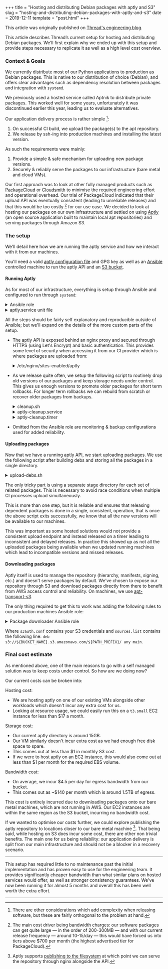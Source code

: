 +++
title = "Hosting and distributing Debian packages with aptly and S3"
slug = "hosting-and-distributing-debian-packages-with-aptly-and-s3"
date = 2019-12-11
template = "post.html"
+++

<aside>

This article was originally published on [Thread's engineering blog](https://thread.engineering/2019-12-11-aptly-setup/).

</aside>

This article describes Thread’s current setup for hosting and distributing Debian packages. We’ll first explain why we ended up with this setup and provide steps necessary to replicate it as well as a high level cost overview.

### Context & Goals

We currently distribute most of our Python applications to production as Debian packages. This is native to our distribution of choice (Debian), and offers clear advantages such as dependency resolution between packages and integration with `systemd`.

We previously used a hosted service called Aptnik to distribute private packages. This worked well for some years, unfortunately it was discontinued earlier this year, leading us to evaluate alternatives.

Our application delivery process is rather simple [^1]:

1. On successful CI build, we upload the package(s) to the apt repository.
2. We release by ssh-ing into production machines and installing the latest version.

As such the requirements were mainly:

1. Provide a simple & safe mechanism for uploading new package versions.
2. Securely & reliably serve the packages to our infrastructure (bare metal and cloud VMs).

Our first approach was to look at other fully managed products such as [PackageCloud](https://packagecloud.io/) or [Cloudsmith](https://cloudsmith.io/) to minimise the required engineering effort and operational overhead. 
Our trial of PackageCloud indicated that their upload API was eventually consistent (leading to unreliable releases) and that this would be too costly [^2] for our use case. We decided to look at hosting our packages on our own infrastructure and settled on using [Aptly](https://www.aptly.info/) (an open source application built to maintain local apt repositories) and serving packages through Amazon S3.

### The setup

We'll detail here how we are running the aptly service and how we interact with it from our machines.

You'll need a valid [aptly configuration file](https://www.aptly.info/doc/configuration/) and GPG key as well as an [Ansible ](https://www.ansible.com/) controlled machine to run the aptly API and an [S3 bucket](https://aws.amazon.com/s3/).

#### Running Aptly

As for most of our infrastructure, everything is setup through Ansible and configured to run through `systemd`:

<details class="expandable-code">

<summary>Ansible role</summary>

```yaml
---
# Group and user to run under
- name: Ensure "aptly" group exists
  group:
    name: aptly
    state: present

- name: Add "aptly" user
  user:
    name: aptly
    group: aptly

- name: Import aptly repository key
  apt_key:
    id=ED75B5A4483DA07C
    keyserver=hkp://p80.pool.sks-keyservers.net:80
    state=present

- name: Add aptly repository
  apt_repository:
    repo="deb http://repo.aptly.info/ squeeze main"

- name: Install required packages
  apt:
    pkg={{ item }}
    update_cache=yes
  with_items:
    # See: https://www.aptly.info/doc/feature/pgp-providers/
    - gnupg1
    - gpgv1
    - aptly

- name: /var/lib/aptly
  file:
    path=/var/lib/aptly
    state=directory
    group=aptly
    owner=aptly

- name: Copy public key
  copy:
    src: ../files/key.pub
    dest: /var/lib/aptly/key.pub
    group: aptly
    owner: aptly

- name: Copy secret key
  copy:
    src: ../files/key.sec
    dest: /var/lib/aptly/key.sec
    group: aptly
    owner: aptly

# This needs to use gpg1 so the correct keyring is used and aptly can pick up
# on the keys later on.
- name: Import public key to gpg
  command: gpg1 --import /var/lib/aptly/key.pub
  become: yes
  become_user: aptly

- name: Import secret key to gpg
  command: gpg1 --import /var/lib/aptly/key.sec
  become: yes
  become_user: aptly
  # Ignore 'already in secret keyring' error
  ignore_errors: yes

- name: /etc/aptly.conf
  template:
    src=aptly.conf
    dest=/etc/aptly.conf
    mode=644
    group=aptly
    owner=aptly

- name: aptly.service
  template:
    src=aptly.service
    dest=/etc/systemd/system/aptly.service
    mode=644
  notify:
    restart aptly

- name: cleanup.sh
  template:
    src=cleanup.sh
    dest=/var/lib/aptly/cleanup.sh
    mode=755

- name: aptly-cleanup.service
  template:
    src={{ item }}
    dest=/etc/systemd/system/{{ item }}
    mode=644
  with_items:
    - aptly-cleanup.service
    - aptly-cleanup.timer

- name: certbot for ${YOUR_APRLY_DOMAIN} certificate
  include_role:
    name: geerlingguy-certbot
  vars:
    certbot_create_standalone_stop_services:
    - nginx
    certbot_auto_renew_options: --quiet --no-self-upgrade --pre-hook "systemctl stop nginx" --post-hook "systemctl start nginx"
    certbot_certs:
    - domains:
      - ${YOUR_APRLY_DOMAIN}

- name: /etc/nginx/aptly.htpasswd
  copy:
    src=../files/aptly.htpasswd
    dest=/etc/nginx/aptly.htpasswd
    mode=644

- name: /etc/nginx/sites-enabled/aptly
  template:
    src=nginx.conf
    dest=/etc/nginx/sites-enabled/aptly
    mode=644
  notify:
    restart nginx

- name: running
  service:
    name=aptly
    state=started
    enabled=yes

- name: enable cleanup timer
  service:
    name: aptly-cleanup.timer
    state: started
    enabled: yes
```

</details>

<details class="expandable-code">

<summary>aptly.service unit file</summary>

```
[Unit]
Description=Aptly API
ConditionPathExists=/etc/aptly.conf

[Service]
Type=simple
WorkingDirectory=/var/lib/aptly
ExecStart=/usr/bin/aptly api serve -listen "localhost:{{ aptly_api_port }}" -no-lock
Restart=always
SyslogIdentifier=aptly
User=aptly

[Install]
WantedBy=multi-user.target
```

</details>

All the steps should be fairly self explanatory and reproducible outside of Ansible; but we'll expand on the details of the more custom parts of the setup.

- The aptly API is exposed behind an nginx proxy and secured through HTTPS (using Let's Encrypt) and basic authentication. This provides some level of security when accessing it from our CI provider which is where packages are uploaded from:

  <details class="expandable-code">

  <summary>/etc/nginx/sites-enabled/aptly</summary>

  ```nginx
  server {
    server_name     ${YOUR_APTLY_DOMAIN}

    listen          80;

    return          301 https://$server_name$request_uri;
  }

  server {
    listen          443 ssl;
    server_name     ${YOUR_APTLY_DOMAIN}

    # HTTPS certificates
    ssl_certificate     /etc/letsencrypt/live/${YOUR_APTLY_DOMAIN}/fullchain.pem;
    ssl_certificate_key /etc/letsencrypt/live/${YOUR_APTLY_DOMAIN}/privkey.pem;

    # We upload debs through this server hence the large size limit.
    client_max_body_size      500M;

    # Expose public key for clients
    location /gpgkey {
      alias /var/lib/aptly/key.pub;
    }

    location / {

      auth_basic              "Restricted";
      auth_basic_user_file    /etc/nginx/aptly.htpasswd;

      proxy_redirect          off;

      proxy_set_header        Host $host;
      proxy_set_header        X-Real-IP $remote_addr;
      proxy_set_header        X-Forwarded-For $proxy_add_x_forwarded_for;
      proxy_set_header        X-Forwarded-Proto $scheme;

      proxy_pass              http://localhost:{{ aptly_api_port }}/;
      proxy_read_timeout      300;

      proxy_redirect          default;
    }
  }
  ```

  </details>

- As we release quite often, we setup the following script to routinely drop old versions of our packages and keep storage needs under control. This gives us enough versions to promote older packages for short term rollbacks. For longer term rollbacks we can rebuild from scratch or recover older packages from backups.

  <details class="expandable-code">

  <summary>cleanup.sh</summary>

  ```bash
  #!/usr/bin/env bash

  # Cleanup task to ensure the repository does not grow too much.
  # This uses the CLI and not the API and is meant to run on the machine
  # hosting the aptly db.

  set -eu -o pipefail

  REPO="${APTLY_REPO_NAME}"
  MAX_VERSIONS=20
  ENDPOINT="s3:${S3_BUCKET}:${PATH_PREFIX}/"

  deleted=false

  # Extract unique package ids currently known in the repo, these include the
  # version number and architecture hence the sed + filter to list all unique
  # packages by name.
  packages=$(aptly repo search ${REPO} | sed -E 's/_[0-9]+_all//' | uniq)

  for package in ${packages}; do
    echo "Processing ${package}"

    versions=$(aptly repo search ${REPO} "${package}" | sed -E 's/[^0-9]//g')
    version_count=$(echo "${versions}" | wc -w)

    echo "- ${version_count} versions found"

    if [ "$version_count" -le "$MAX_VERSIONS" ]; then
      echo "- Not cleaning up ${package}"
    else
      echo "- Cleaning up $() ${package}"

      # There must be a better way to do this...
      highmark=$(for x in $versions; do echo "$x"; done | sort -V -r | tail -n +"${MAX_VERSIONS}" | head -1)

      # See https://www.aptly.info/doc/feature/query/ for details on how the query works.
      aptly repo remove ${REPO} "${package} (<< ${highmark})"

      deleted=true
    fi
  done

  if [ "$deleted" = true ] ; then
    # Removed dangling references
    aptly db cleanup
    # Assuming the repo had been published already, this will just update the remote
    aptly publish update any "${ENDPOINT}"
  fi
  ```

  </details>

  <details class="expandable-code">

  <summary>aptly-cleanup.service</summary>

  ```
  [Unit]
  Description=Cleanup old versions from Aptly repo
  ConditionPathExists=/var/lib/aptly/cleanup.sh

  [Service]
  Type=oneshot
  WorkingDirectory=/var/lib/aptly
  ExecStart=/var/lib/aptly/cleanup.sh
  SyslogIdentifier=aptly
  User=aptly

  [Install]
  WantedBy=multi-user.target
  ```

  </details>

  <details class="expandable-code">
  <summary>aptly-cleanup.timer</summary>

  ```
  [Unit]
  Description=Cleanup old versions from Aptly repo

  [Timer]
  OnCalendar=daily
  Persistent=true

  [Install]
  WantedBy=timers.target
  ```

  </details>

- Omitted from the Ansible role are monitoring & backup configurations used for added reliability.

#### Uploading packages

Now that we have a running aptly API, we start uploading packages. We use the following script after building debs and storing all the packages in a single directory.

<details class="expandable-code">

<summary>upload-debs.sh</summary>

```bash
#!/usr/bin/env bash

set -xeu

APTLY_URL="https://${BASIC_AUTH}@${YOUR_APTLY_DOMAIN}"
APTLY_STAGE_DIRECTORY="${STAGE_DIRECTORY}"
APTLY_CURL_FLAGS="--include --fail"

for f in *deb; do
    # Upload the file to staging area of aptly. This does not publish the package.
    curl ${APTLY_CURL_FLAGS} --form "file=@${f}" --request POST "${APTLY_URL}/api/files/${APTLY_STAGE_DIRECTORY}"
done

# Tell aptly to include all the staged files from the stage directory
# into the repo. This will include any file put there so make sure no
# other process stages files there to avoid conflicts with other CI processes.
curl ${APTLY_CURL_FLAGS} --request POST "${APTLY_URL}/api/repos/${APTLY_REPO}/file/${APTLY_STAGE_DIRECTORY}"

# Tell aptly to publish the repo to S3. This will lock so only one CI process owns the operation.
curl ${APTLY_CURL_FLAGS} --request PUT "${APTLY_URL}/api/publish/s3:${S3_BUCKET}:${PATH_PREFIX}/" \
     --header 'Content-Type: application/json' \
     --data '{}'
```

</details>

The only tricky part is using a separate stage directory for each set of related packages. This is necessary to avoid race conditions when multiple CI processes upload simultaneously.

This is more than one step, but it is reliable and ensures that releasing dependent packages is done in a single, consistent, operation, that is once the above script exits successfully, we know that all the new versions will be available to our machines. 

This was important as some hosted solutions would not provide a consistent upload endpoint and instead released on a timer leading to inconsistent and delayed releases. In practice this showed up as not all the uploaded packages being available when we updated running machines which lead to incompatible versions and missed releases.

#### Downloading packages

Aptly itself is used to manage the repository (hierarchy, manifests, signing, etc.) and doesn't serve packages by default. We've chosen to expose our repository through S3 and download packages directly from there to benefit from AWS access control and reliability. On machines, we use [apt-transport-s3](https://github.com/MayaraCloud/apt-transport-s3).

The only thing required to get this to work was adding the following rules to our production machines Ansible role:

<details class="expandable-code">

<summary>Package downloader Ansible role</summary>

```yaml
- name: Thread Aptly GPG key
    get_url:
        url: https://${YOUR_APTLY_DOMAIN}/gpgkey
        dest: /etc/apt/trusted.gpg.d/thread.aptly.gpg.asc
        mode: '0644'
        
- name: apt-transport-s3
    action: apt
      pkg={{ item }}
      update_cache=yes
      default_release={{ debian_release }}
      cache_valid_time=43200
    with_items:
      - apt-transport-s3
      
- name: sources.list
    template:
      src=sources.list
      dest=/etc/apt/sources.list
      mode=0644
    notify:
      update APT cache

  - name: /etc/apt/s3auth.conf
    template:
        src=s3auth.conf
        dest=/etc/apt/s3auth.conf
        mode=0644
```

</details>

Where `s3auth.conf` contains your S3 credentials and `sources.list` contains the following line: `deb s3://${BUCKET_NAME}.s3.amazonaws.com/${PATH_PREFIX}/ any main`.

### Final cost estimate

As mentioned above, one of the main reasons to go with a self managed solution was to keep costs under control. So how are we doing now?

Our current costs can be broken into:

Hosting cost:

- We are hosting aptly on one of our existing VMs alongside other workloads which doesn't incur any extra cost for us. 
- Looking at resource usage, we could easily run this on a `t3.small` EC2 instance for less than $17 a month.

Storage cost:

- Our current aptly directory is around 15GB.
- Our VM similarly doesn't incur extra cost as we had enough free disk space to spare.
- This comes out at less than $1 in monthly S3 cost.
- If we were to host aptly on an EC2 instance, this would also come out at less than $1 per month for the required EBS volume.

Bandwidth cost:

- On average, we incur $4.5 per day for egress bandwidth from our bucket.
- This comes out as ~$140 per month which is around 1.5TB of egress. 

This cost is entirely incurred due to downloading packages onto our bare metal machines, which are not running in AWS. Our EC2 instances are within the same region as the S3 bucket, incurring no bandwidth cost. 

If we wanted to optimise our costs further, we could explore publishing the aptly repository to locations closer to our bare metal machine [^3]. That being said, while hosting on S3 does incur some cost, there are other non trivial benefits. The main one for us being reliability: our application delivery is split from our main infrastructure and should not be a blocker in a recovery scenario.

---

This setup has required little to no maintenance past the initial implementation and has proven easy to use for the engineering team. It provides significantly cheaper bandwidth than what similar plans on hosted services would offer, as well as stronger consistency guarantees. We've now been running it for almost 5 months and overall this has been well worth the extra effort.

---

[^1]: There are other considerations which add complexity when releasing software, but these are fairly orthogonal to the problem at hand.

[^2]: The main cost driver being bandwidth charges: our software packages can get quite large — in the order of 200-300MB — and with our current release frequency — around 10-15/day — this would have forced us into tiers above $700 per month (the highest advertised tier for PackageCloud).

[^3]: Aptly supports [publishing to the filesystem](https://www.aptly.info/doc/feature/filesystem/) at which point we can serve the repository through nginx alongside the API.

